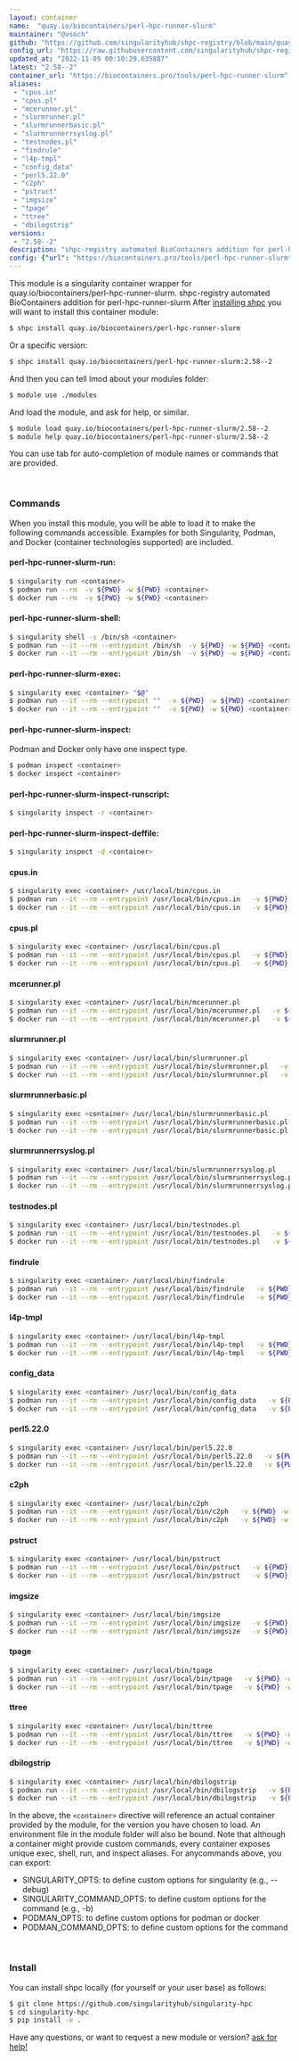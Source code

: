 ```yaml
---
layout: container
name:  "quay.io/biocontainers/perl-hpc-runner-slurm"
maintainer: "@vsoch"
github: "https://github.com/singularityhub/shpc-registry/blob/main/quay.io/biocontainers/perl-hpc-runner-slurm/container.yaml"
config_url: "https://raw.githubusercontent.com/singularityhub/shpc-registry/main/quay.io/biocontainers/perl-hpc-runner-slurm/container.yaml"
updated_at: "2022-11-09 00:10:29.635887"
latest: "2.58--2"
container_url: "https://biocontainers.pro/tools/perl-hpc-runner-slurm"
aliases:
 - "cpus.in"
 - "cpus.pl"
 - "mcerunner.pl"
 - "slurmrunner.pl"
 - "slurmrunnerbasic.pl"
 - "slurmrunnerrsyslog.pl"
 - "testnodes.pl"
 - "findrule"
 - "l4p-tmpl"
 - "config_data"
 - "perl5.22.0"
 - "c2ph"
 - "pstruct"
 - "imgsize"
 - "tpage"
 - "ttree"
 - "dbilogstrip"
versions:
 - "2.58--2"
description: "shpc-registry automated BioContainers addition for perl-hpc-runner-slurm"
config: {"url": "https://biocontainers.pro/tools/perl-hpc-runner-slurm", "maintainer": "@vsoch", "description": "shpc-registry automated BioContainers addition for perl-hpc-runner-slurm", "latest": {"2.58--2": "sha256:05f734982b9bfc7c4a4434b58aea238ff0bf9b11faec0bb9dcb13082e1a87856"}, "tags": {"2.58--2": "sha256:05f734982b9bfc7c4a4434b58aea238ff0bf9b11faec0bb9dcb13082e1a87856"}, "docker": "quay.io/biocontainers/perl-hpc-runner-slurm", "aliases": {"cpus.in": "/usr/local/bin/cpus.in", "cpus.pl": "/usr/local/bin/cpus.pl", "mcerunner.pl": "/usr/local/bin/mcerunner.pl", "slurmrunner.pl": "/usr/local/bin/slurmrunner.pl", "slurmrunnerbasic.pl": "/usr/local/bin/slurmrunnerbasic.pl", "slurmrunnerrsyslog.pl": "/usr/local/bin/slurmrunnerrsyslog.pl", "testnodes.pl": "/usr/local/bin/testnodes.pl", "findrule": "/usr/local/bin/findrule", "l4p-tmpl": "/usr/local/bin/l4p-tmpl", "config_data": "/usr/local/bin/config_data", "perl5.22.0": "/usr/local/bin/perl5.22.0", "c2ph": "/usr/local/bin/c2ph", "pstruct": "/usr/local/bin/pstruct", "imgsize": "/usr/local/bin/imgsize", "tpage": "/usr/local/bin/tpage", "ttree": "/usr/local/bin/ttree", "dbilogstrip": "/usr/local/bin/dbilogstrip"}}
---
```


This module is a singularity container wrapper for quay.io/biocontainers/perl-hpc-runner-slurm.
shpc-registry automated BioContainers addition for perl-hpc-runner-slurm
After [installing shpc](#install) you will want to install this container module:


```bash
$ shpc install quay.io/biocontainers/perl-hpc-runner-slurm
```

Or a specific version:

```bash
$ shpc install quay.io/biocontainers/perl-hpc-runner-slurm:2.58--2
```

And then you can tell lmod about your modules folder:

```bash
$ module use ./modules
```

And load the module, and ask for help, or similar.

```bash
$ module load quay.io/biocontainers/perl-hpc-runner-slurm/2.58--2
$ module help quay.io/biocontainers/perl-hpc-runner-slurm/2.58--2
```

You can use tab for auto-completion of module names or commands that are provided.

<br>

### Commands

When you install this module, you will be able to load it to make the following commands accessible.
Examples for both Singularity, Podman, and Docker (container technologies supported) are included.

#### perl-hpc-runner-slurm-run:

```bash
$ singularity run <container>
$ podman run --rm  -v ${PWD} -w ${PWD} <container>
$ docker run --rm  -v ${PWD} -w ${PWD} <container>
```

#### perl-hpc-runner-slurm-shell:

```bash
$ singularity shell -s /bin/sh <container>
$ podman run --it --rm --entrypoint /bin/sh  -v ${PWD} -w ${PWD} <container>
$ docker run --it --rm --entrypoint /bin/sh  -v ${PWD} -w ${PWD} <container>
```

#### perl-hpc-runner-slurm-exec:

```bash
$ singularity exec <container> "$@"
$ podman run --it --rm --entrypoint ""  -v ${PWD} -w ${PWD} <container> "$@"
$ docker run --it --rm --entrypoint ""  -v ${PWD} -w ${PWD} <container> "$@"
```

#### perl-hpc-runner-slurm-inspect:

Podman and Docker only have one inspect type.

```bash
$ podman inspect <container>
$ docker inspect <container>
```

#### perl-hpc-runner-slurm-inspect-runscript:

```bash
$ singularity inspect -r <container>
```

#### perl-hpc-runner-slurm-inspect-deffile:

```bash
$ singularity inspect -d <container>
```


#### cpus.in

```bash
$ singularity exec <container> /usr/local/bin/cpus.in
$ podman run --it --rm --entrypoint /usr/local/bin/cpus.in   -v ${PWD} -w ${PWD} <container> -c " $@"
$ docker run --it --rm --entrypoint /usr/local/bin/cpus.in   -v ${PWD} -w ${PWD} <container> -c " $@"
```


#### cpus.pl

```bash
$ singularity exec <container> /usr/local/bin/cpus.pl
$ podman run --it --rm --entrypoint /usr/local/bin/cpus.pl   -v ${PWD} -w ${PWD} <container> -c " $@"
$ docker run --it --rm --entrypoint /usr/local/bin/cpus.pl   -v ${PWD} -w ${PWD} <container> -c " $@"
```


#### mcerunner.pl

```bash
$ singularity exec <container> /usr/local/bin/mcerunner.pl
$ podman run --it --rm --entrypoint /usr/local/bin/mcerunner.pl   -v ${PWD} -w ${PWD} <container> -c " $@"
$ docker run --it --rm --entrypoint /usr/local/bin/mcerunner.pl   -v ${PWD} -w ${PWD} <container> -c " $@"
```


#### slurmrunner.pl

```bash
$ singularity exec <container> /usr/local/bin/slurmrunner.pl
$ podman run --it --rm --entrypoint /usr/local/bin/slurmrunner.pl   -v ${PWD} -w ${PWD} <container> -c " $@"
$ docker run --it --rm --entrypoint /usr/local/bin/slurmrunner.pl   -v ${PWD} -w ${PWD} <container> -c " $@"
```


#### slurmrunnerbasic.pl

```bash
$ singularity exec <container> /usr/local/bin/slurmrunnerbasic.pl
$ podman run --it --rm --entrypoint /usr/local/bin/slurmrunnerbasic.pl   -v ${PWD} -w ${PWD} <container> -c " $@"
$ docker run --it --rm --entrypoint /usr/local/bin/slurmrunnerbasic.pl   -v ${PWD} -w ${PWD} <container> -c " $@"
```


#### slurmrunnerrsyslog.pl

```bash
$ singularity exec <container> /usr/local/bin/slurmrunnerrsyslog.pl
$ podman run --it --rm --entrypoint /usr/local/bin/slurmrunnerrsyslog.pl   -v ${PWD} -w ${PWD} <container> -c " $@"
$ docker run --it --rm --entrypoint /usr/local/bin/slurmrunnerrsyslog.pl   -v ${PWD} -w ${PWD} <container> -c " $@"
```


#### testnodes.pl

```bash
$ singularity exec <container> /usr/local/bin/testnodes.pl
$ podman run --it --rm --entrypoint /usr/local/bin/testnodes.pl   -v ${PWD} -w ${PWD} <container> -c " $@"
$ docker run --it --rm --entrypoint /usr/local/bin/testnodes.pl   -v ${PWD} -w ${PWD} <container> -c " $@"
```


#### findrule

```bash
$ singularity exec <container> /usr/local/bin/findrule
$ podman run --it --rm --entrypoint /usr/local/bin/findrule   -v ${PWD} -w ${PWD} <container> -c " $@"
$ docker run --it --rm --entrypoint /usr/local/bin/findrule   -v ${PWD} -w ${PWD} <container> -c " $@"
```


#### l4p-tmpl

```bash
$ singularity exec <container> /usr/local/bin/l4p-tmpl
$ podman run --it --rm --entrypoint /usr/local/bin/l4p-tmpl   -v ${PWD} -w ${PWD} <container> -c " $@"
$ docker run --it --rm --entrypoint /usr/local/bin/l4p-tmpl   -v ${PWD} -w ${PWD} <container> -c " $@"
```


#### config_data

```bash
$ singularity exec <container> /usr/local/bin/config_data
$ podman run --it --rm --entrypoint /usr/local/bin/config_data   -v ${PWD} -w ${PWD} <container> -c " $@"
$ docker run --it --rm --entrypoint /usr/local/bin/config_data   -v ${PWD} -w ${PWD} <container> -c " $@"
```


#### perl5.22.0

```bash
$ singularity exec <container> /usr/local/bin/perl5.22.0
$ podman run --it --rm --entrypoint /usr/local/bin/perl5.22.0   -v ${PWD} -w ${PWD} <container> -c " $@"
$ docker run --it --rm --entrypoint /usr/local/bin/perl5.22.0   -v ${PWD} -w ${PWD} <container> -c " $@"
```


#### c2ph

```bash
$ singularity exec <container> /usr/local/bin/c2ph
$ podman run --it --rm --entrypoint /usr/local/bin/c2ph   -v ${PWD} -w ${PWD} <container> -c " $@"
$ docker run --it --rm --entrypoint /usr/local/bin/c2ph   -v ${PWD} -w ${PWD} <container> -c " $@"
```


#### pstruct

```bash
$ singularity exec <container> /usr/local/bin/pstruct
$ podman run --it --rm --entrypoint /usr/local/bin/pstruct   -v ${PWD} -w ${PWD} <container> -c " $@"
$ docker run --it --rm --entrypoint /usr/local/bin/pstruct   -v ${PWD} -w ${PWD} <container> -c " $@"
```


#### imgsize

```bash
$ singularity exec <container> /usr/local/bin/imgsize
$ podman run --it --rm --entrypoint /usr/local/bin/imgsize   -v ${PWD} -w ${PWD} <container> -c " $@"
$ docker run --it --rm --entrypoint /usr/local/bin/imgsize   -v ${PWD} -w ${PWD} <container> -c " $@"
```


#### tpage

```bash
$ singularity exec <container> /usr/local/bin/tpage
$ podman run --it --rm --entrypoint /usr/local/bin/tpage   -v ${PWD} -w ${PWD} <container> -c " $@"
$ docker run --it --rm --entrypoint /usr/local/bin/tpage   -v ${PWD} -w ${PWD} <container> -c " $@"
```


#### ttree

```bash
$ singularity exec <container> /usr/local/bin/ttree
$ podman run --it --rm --entrypoint /usr/local/bin/ttree   -v ${PWD} -w ${PWD} <container> -c " $@"
$ docker run --it --rm --entrypoint /usr/local/bin/ttree   -v ${PWD} -w ${PWD} <container> -c " $@"
```


#### dbilogstrip

```bash
$ singularity exec <container> /usr/local/bin/dbilogstrip
$ podman run --it --rm --entrypoint /usr/local/bin/dbilogstrip   -v ${PWD} -w ${PWD} <container> -c " $@"
$ docker run --it --rm --entrypoint /usr/local/bin/dbilogstrip   -v ${PWD} -w ${PWD} <container> -c " $@"
```



In the above, the `<container>` directive will reference an actual container provided
by the module, for the version you have chosen to load. An environment file in the
module folder will also be bound. Note that although a container
might provide custom commands, every container exposes unique exec, shell, run, and
inspect aliases. For anycommands above, you can export:

 - SINGULARITY_OPTS: to define custom options for singularity (e.g., --debug)
 - SINGULARITY_COMMAND_OPTS: to define custom options for the command (e.g., -b)
 - PODMAN_OPTS: to define custom options for podman or docker
 - PODMAN_COMMAND_OPTS: to define custom options for the command

<br>

### Install

You can install shpc locally (for yourself or your user base) as follows:

```bash
$ git clone https://github.com/singularityhub/singularity-hpc
$ cd singularity-hpc
$ pip install -e .
```

Have any questions, or want to request a new module or version? [ask for help!](https://github.com/singularityhub/singularity-hpc/issues)